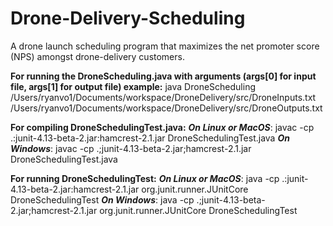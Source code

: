 # Drone-Delivery-Scheduling

A drone launch scheduling program that maximizes the net promoter score (NPS) amongst drone-delivery customers.

**For running the DroneScheduling.java with arguments (args[0] for input file, args[1] for output file) example:**
  java DroneScheduling /Users/ryanvo1/Documents/workspace/DroneDelivery/src/DroneInputs.txt     
  /Users/ryanvo1/Documents/workspace/DroneDelivery/src/DroneOutputs.txt

**For compiling DroneSchedulingTest.java:**
  **_On Linux or MacOS_**: javac -cp .:junit-4.13-beta-2.jar:hamcrest-2.1.jar DroneSchedulingTest.java
  **_On Windows_**: javac -cp .;junit-4.13-beta-2.jar;hamcrest-2.1.jar DroneSchedulingTest.java

**For running DroneSchedulingTest:**
  **_On Linux or MacOS_**: java -cp .:junit-4.13-beta-2.jar:hamcrest-2.1.jar org.junit.runner.JUnitCore DroneSchedulingTest
  **_On Windows_**: java -cp .;junit-4.13-beta-2.jar;hamcrest-2.1.jar org.junit.runner.JUnitCore DroneSchedulingTest

